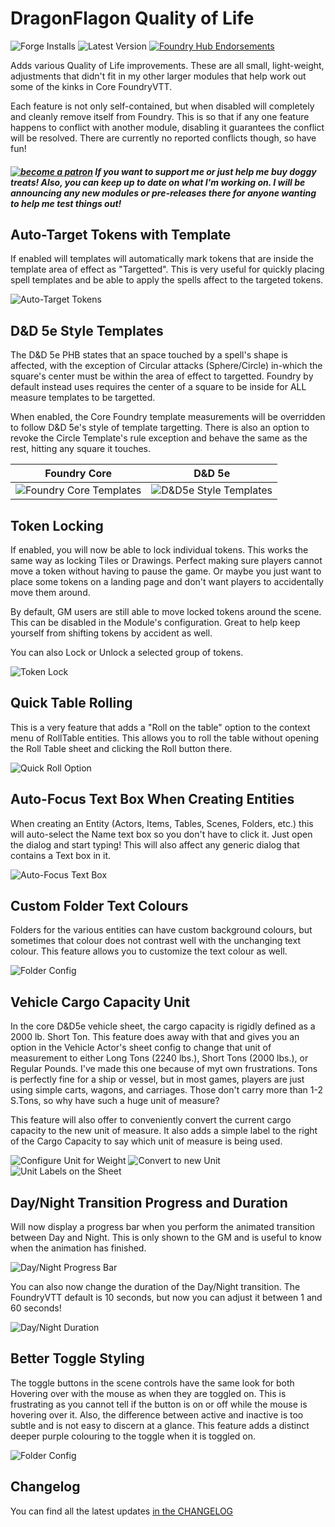 # DragonFlagon Quality of Life
![Forge Installs](https://img.shields.io/badge/dynamic/json?color=red&label=Forge%20Installs&query=package.installs&suffix=%25&url=https%3A%2F%2Fforge-vtt.com%2Fapi%2Fbazaar%2Fpackage%2Fdf-qol) ![Latest Version](https://img.shields.io/badge/dynamic/json?label=Latest%20Release&prefix=v&query=package.versions%5B0%5D&url=https%3A%2F%2Fforge-vtt.com%2Fapi%2Fbazaar%2Fpackage%2Fdf-qol) [![Foundry Hub Endorsements](https://img.shields.io/endpoint?logoColor=white&url=https%3A%2F%2Fwww.foundryvtt-hub.com%2Fwp-json%2Fhubapi%2Fv1%2Fpackage%2Fdf-qol%2Fshield%2Fendorsements)](https://www.foundryvtt-hub.com/package/df-qol/)

Adds various Quality of Life improvements. These are all small, light-weight, adjustments that didn't fit in my other larger modules that help work out some of the kinks in Core FoundryVTT.

Each feature is not only self-contained, but when disabled will completely and cleanly remove itself from Foundry. This is so that if any one feature happens to conflict with another module, disabling it guarantees the conflict will be resolved. There are currently no reported conflicts though, so have fun!

##### [![become a patron](../.assets/patreon-image.png)](https://www.patreon.com/bePatron?u=46113583) If you want to support me or just help me buy doggy treats! Also, you can keep up to date on what I'm working on. I will be announcing any new modules or pre-releases there for anyone wanting to help me test things out!

## Auto-Target Tokens with Template

If enabled will templates will automatically mark tokens that are inside the template area of effect as "Targetted". This is very useful for quickly placing spell templates and be able to apply the spells affect to the targeted tokens.

![Auto-Target Tokens](../.assets/df-qol-auto-target.gif)

## D&D 5e Style Templates

The D&D 5e PHB states that an space touched by a spell's shape is affected, with the exception of Circular attacks (Sphere/Circle) in-which the square's center must be within the area of effect to targetted. Foundry by default instead uses requires the center of a square to be inside for ALL measure templates to be targetted.

When enabled, the Core Foundry template measurements will be overridden to follow D&D 5e's style of template targetting. There is also an option to revoke the Circle Template's rule exception and behave the same as the rest, hitting any square it touches.

|Foundry Core|D&D 5e|
|:-:|:-:|
|![Foundry Core Templates](../.assets/df-qol-templates-core.png)|![D&D5e Style Templates](../.assets/df-qol-templates-dnd5e.png)|

## Token Locking

If enabled, you will now be able to lock individual tokens. This works the same way as locking Tiles or Drawings. Perfect making sure players cannot move a token without having to pause the game. Or maybe you just want to place some tokens on a landing page and don't want players to accidentally move them around.

By default, GM users are still able to move locked tokens around the scene. This can be disabled in the Module's configuration. Great to help keep yourself from shifting tokens by accident as well.

 You can also Lock or Unlock a selected group of tokens.

![Token Lock](../.assets/df-qol-token-lock.png)

## Quick Table Rolling

This is a very feature that adds a "Roll on the table" option to the context menu of RollTable entities. This allows you to roll the table without opening the Roll Table sheet and clicking the Roll button there.

![Quick Roll Option](../.assets/df-qol-roll-table.png)

## Auto-Focus Text Box When Creating Entities

When creating an Entity (Actors, Items, Tables, Scenes, Folders, etc.) this will auto-select the Name text box so you don't have to click it. Just open the dialog and start typing! This will also affect any generic dialog that contains a Text box in it.

![Auto-Focus Text Box](../.assets/df-qol-auto-select.png)

## Custom Folder Text Colours

Folders for the various entities can have custom background colours, but sometimes that colour does not contrast well with the unchanging text colour. This feature allows you to customize the text colour as well.

![Folder Config](../.assets/df-qol-folder-config.png)

## Vehicle Cargo Capacity Unit

In the core D&D5e vehicle sheet, the cargo capacity is rigidly defined as a 2000 lb. Short Ton. This feature does away with that and gives you an option in the Vehicle Actor's sheet config to change that unit of measurement to either Long Tons (2240 lbs.), Short Tons (2000 lbs.), or Regular Pounds. I've made this one because of myt own frustrations. Tons is perfectly fine for a ship or vessel, but in most games, players are just using simple carts, wagons, and carriages. Those don't carry more than 1-2 S.Tons, so why have such a huge unit of measure?

This feature will also offer to conveniently convert the current cargo capacity to the new unit of measure. It also adds a simple label to the right of the Cargo Capacity to say which unit of measure is being used.

![Configure Unit for Weight](../.assets/df-qol-vehicle-unit-config.png)
![Convert to new Unit](../.assets/df-qol-vehicle-unit-convert.png)
![Unit Labels on the Sheet](../.assets/df-qol-vehicle-unit-labels.png)

## Day/Night Transition Progress and Duration

Will now display a progress bar when you perform the animated transition between Day and Night. This is only shown to the GM and is useful to know when the animation has finished.

![Day/Night Progress Bar](../.assets/df-qol-day-night-progress.png)

You can also now change the duration of the Day/Night transition. The FoundryVTT default is 10 seconds, but now you can adjust it between 1 and 60 seconds!

![Day/Night Duration](../.assets/df-qol-day-night-duration.png)


## Better Toggle Styling

The toggle buttons in the scene controls have the same look for both Hovering over with the mouse as when they are toggled on. This is frustrating as you cannot tell if the button is on or off while the mouse is hovering over it. Also, the difference between active and inactive is too subtle and is not easy to discern at a glance. This feature adds a distinct deeper purple colouring to the toggle when it is toggled on.

![Folder Config](../.assets/df-qol-better-toggle.gif)

## Changelog

You can find all the latest updates [in the CHANGELOG](./CHANGELOG.md)

